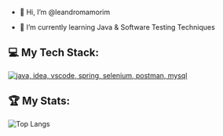 - 👋 Hi, I’m @leandromamorim
<!--- - 👀 I’m interested in ... --->
- 🌱 I’m currently learning Java & Software Testing Techniques
<!--- - 💞️ I’m looking to collaborate on ...
- 📫 How to reach me ...
- 😄 Pronouns: ...
- ⚡ Fun fact: ... --->

<!---
leandromamorim/leandromamorim is a ✨ special ✨ repository because its `README.md` (this file) appears on your GitHub profile.
You can click the Preview link to take a look at your changes.
--->

## 💻 My Tech Stack:
[![java, idea, vscode, spring, selenium, postman, mysql](https://skillicons.dev/icons?i=java,idea,vscode,spring,selenium,postman,mysql&theme=light)](https://skillicons.dev)

## 🏆 My Stats:

![Top Langs](https://github-readme-stats.vercel.app/api/top-langs/?username=leandromamorim&hide_border=true&theme=github_light&show_icons=true&layout=compact&langs_count=10&card_width=320")
